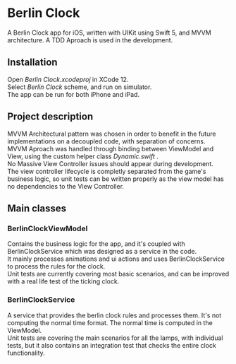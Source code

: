 # Berlin Clock
A Berlin Clock app for iOS, written with UIKit using Swift 5, and MVVM architecture. A TDD Aproach is used in the development.

## Installation
Open <i>Berlin Clock.xcodeproj</i> in XCode 12.  
Select <i>Berlin Clock</i> scheme, and run on simulator.  
The app can be run for both iPhone and iPad.  

## Project description
MVVM Architectural pattern was chosen in order to benefit in the future implementations on a decoupled code, with separation of concerns.  
MVVM Aproach was handled through binding between ViewModel and View, using the custom helper class <i> Dynamic.swift </i>.  
No Massive View Controller issues should appear during development.   
The view controller lifecycle is completly separated from the game's business logic, so unit tests can be written properly as the view model has no dependencies to the View Controller.

## Main classes

### BerlinClockViewModel

Contains the business logic for the app, and it's coupled with BerlinClockService which was designed as a service in the code.   
It mainly processes animations and ui actions and uses BerlinClockService to process the rules for the clock.  
Unit tests are currently covering most basic scenarios, and can be improved with a real life test of the ticking clock.  

### BerlinClockService

A service that provides the berlin clock rules and processes them. It's not computing the normal time format. The normal time is computed in the ViewModel.  
Unit tests are covering the main scenarios for all the lamps, with individual tests, but it also contains an integration test that checks the entire clock functionality.
